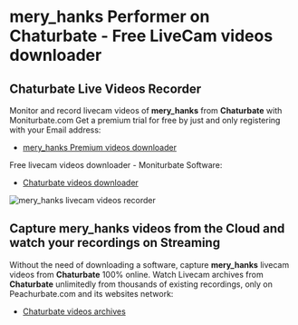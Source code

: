 # mery_hanks Performer on Chaturbate - Free LiveCam videos downloader

## Chaturbate Live Videos Recorder

Monitor and record livecam videos of **mery_hanks** from **Chaturbate** with Moniturbate.com
Get a premium trial for free by just and only registering with your Email address:
* [mery_hanks Premium videos downloader](https://moniturbate.com/request-demo-licence-key.html)

Free livecam videos downloader - Moniturbate Software:
* [Chaturbate videos downloader](https://moniturbate.com/moniturbate-download-software.html)

![mery_hanks livecam videos recorder](https://peachurnet.com/templates/moniturbate-software.png)


## Capture mery_hanks videos from the Cloud and watch your recordings on Streaming

Without the need of downloading a software, capture **mery_hanks** livecam videos from **Chaturbate** 100% online.
Watch Livecam archives from **Chaturbate** unlimitedly from thousands of existing recordings, only on Peachurbate.com and its websites network:
* [Chaturbate videos archives](https://peachurnet.com/)
